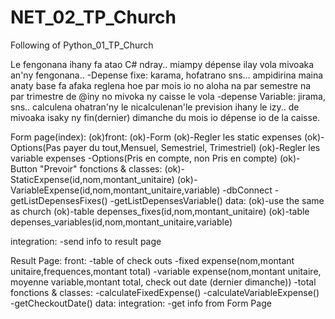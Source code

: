 # NET_02_TP_Church
Following of Python_01_TP_Church

Le fengonana ihany fa atao C# ndray.. miampy dépense ilay vola mivoaka an'ny fengonana..
-Depense fixe: karama, hofatrano sns... ampidirina maina anaty base fa afaka reglena hoe par mois io no aloha na par semestre na par trimestre de @iny no mivoka ny caisse le vola
-depense Variable: jirama, sns.. calculena ohatran'ny le nicalculenan'le prevision ihany le izy.. de mivoaka isaky ny fin(dernier) dimanche du mois io dépense io de la caisse.

Form page(index):
  (ok)front:
    (ok)-Form
      (ok)-Regler les static expenses
        (ok)-Options(Pas payer du tout,Mensuel, Semestriel, Trimestriel)
      (ok)-Regler les variable expenses
        -Options(Pris en compte, non Pris en compte)
      (ok)-Button "Prevoir"
  fonctions & classes:
    (ok)-StaticExpense(id,nom,montant_unitaire)
    (ok)-VariableExpense(id,nom,montant_unitaire,variable)
    -dbConnect
      -getListDepensesFixes()
      -getListDepensesVariable()
  data:
    (ok)-use the same as church
    (ok)-table depenses_fixes(id,nom,montant_unitaire)
    (ok)-table depenses_variables(id,nom,montant_unitaire,variable)
  
  integration:
    -send info to result page
    
Result Page:
  front:
    -table of check outs
      -fixed expense(nom,montant unitaire,frequences,montant total)
      -variable expense(nom,montant unitaire, moyenne variable,montant total, check out date (dernier dimanche))
      -total
  fonctions & classes:
    -calculateFixedExpense()
    -calculateVariableExpense()
    -getCheckoutDate()
  data:
  integration:
    -get info from Form Page
    
  
